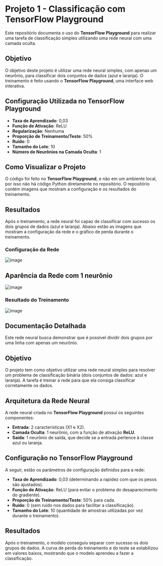 # Projeto 1 - Classificação com TensorFlow Playground

Este repositório documenta o uso do **TensorFlow Playground** para realizar uma tarefa de classificação simples utilizando uma rede neural com uma camada oculta.

## Objetivo

O objetivo deste projeto é utilizar uma rede neural simples, com apenas um neurônio, para classificar dois conjuntos de dados (azul e laranja). O treinamento é feito usando o **TensorFlow Playground**, uma interface web interativa.

## Configuração Utilizada no TensorFlow Playground

- **Taxa de Aprendizado**: 0,03
- **Função de Ativação**: ReLU
- **Regularização**: Nenhuma
- **Proporção de Treinamento/Teste**: 50%
- **Ruído**: 0
- **Tamanho do Lote**: 10
- **Número de Neurônios na Camada Oculta**: 1

## Como Visualizar o Projeto

O código foi feito no **TensorFlow Playground**, e não em um ambiente local, por isso não há código Python diretamente no repositório. O repositório contém imagens que mostram a configuração e os resultados do treinamento.

## Resultados

Após o treinamento, a rede neural foi capaz de classificar com sucesso os dois grupos de dados (azul e laranja). Abaixo estão as imagens que mostram a configuração da rede e o gráfico de perda durante o treinamento.

### Configuração da Rede
![image](https://github.com/user-attachments/assets/9265be9c-b346-40b1-ba35-3d746b7ce139)

## Aparência da Rede com 1 neurônio
![image](https://github.com/user-attachments/assets/20b8156a-7c56-4264-a94b-4312a79a5dc8)


### Resultado do Treinamento
![image](https://github.com/user-attachments/assets/0cf570f2-65fe-47c2-a417-06ebd108faeb)



## Documentação Detalhada

Este rede neural busca demonstrar que é possível dividir dois grupos por uma linha com apenas um neurônio.

## Objetivo

O projeto tem como objetivo utilizar uma rede neural simples para resolver um problema de classificação binária (dois conjuntos de dados: azul e laranja). A tarefa é treinar a rede para que ela consiga classificar corretamente os dados.

## Arquitetura da Rede Neural

A rede neural criada no **TensorFlow Playground** possui os seguintes componentes:

- **Entrada**: 2 características (X1 e X2).
- **Camada Oculta**: 1 neurônio, com a função de ativação **ReLU**.
- **Saída**: 1 neurônio de saída, que decide se a entrada pertence à classe azul ou laranja.

## Configuração no TensorFlow Playground

A seguir, estão os parâmetros de configuração definidos para a rede:

- **Taxa de Aprendizado**: 0,03 (determinando a rapidez com que os pesos são ajustados).
- **Função de Ativação**: ReLU (para evitar o problema do desaparecimento do gradiente).
- **Proporção de Treinamento/Teste**: 50% para cada.
- **Ruído**: 0 (sem ruído nos dados para facilitar a classificação).
- **Tamanho do Lote**: 10 (quantidade de amostras utilizadas por vez durante o treinamento).

## Resultados

Após o treinamento, o modelo conseguiu separar com sucesso os dois grupos de dados. A curva de perda do treinamento e do teste se estabilizou em valores baixos, mostrando que o modelo aprendeu a fazer a classificação.


